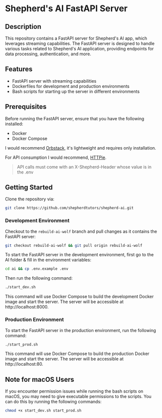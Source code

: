 # Shepherd's AI FastAPI Server

## Description

This repository contains a FastAPI server for Shepherd's AI app, which leverages streaming capabilities. The FastAPI server is designed to handle various tasks related to Shepherd's AI application, providing endpoints for data processing, authentication, and more.

## Features

- FastAPI server with streaming capabilities
- Dockerfiles for development and production environments
- Bash scripts for starting up the server in different environments

## Prerequisites

Before running the FastAPI server, ensure that you have the following installed:

- Docker
- Docker Compose

I would recommend [Orbstack](https://orbstack.dev), it's lightweight and requires only installation.

For API consumption I would recommend, [HTTPie](https://httpie.io).

> API calls must come with an X-Shepherd-Header whose value is in the .env

## Getting Started

Clone the repository via:

```bash
git clone https://github.com/shepherdtutors/shepherd-ai.git
```

### Development Environment

Checkout to the `rebuild-ai-wolf` branch and pull changes as it contains the FastAPI server:

```bash
git checkout rebuild-ai-wolf && git pull origin rebuild-ai-wolf
```

To start the FastAPI server in the development environment, first go to the AI folder & fill in the environment variables:

```bash
cd ai && cp .env.example .env
```

Then run the following command:

```bash
./start_dev.sh
```

This command will use Docker Compose to build the development Docker image and start the server. The server will be accessible at http://localhost:8000.

### Production Environment

To start the FastAPI server in the production environment, run the following command:

```bash
./start_prod.sh
```

This command will use Docker Compose to build the production Docker image and start the server. The server will be accessible at http://localhost:80.

## Note for macOS Users

If you encounter permission issues while running the bash scripts on macOS, you may need to give executable permissions to the scripts. You can do this by running the following commands:

```bash
chmod +x start_dev.sh start_prod.sh
```
